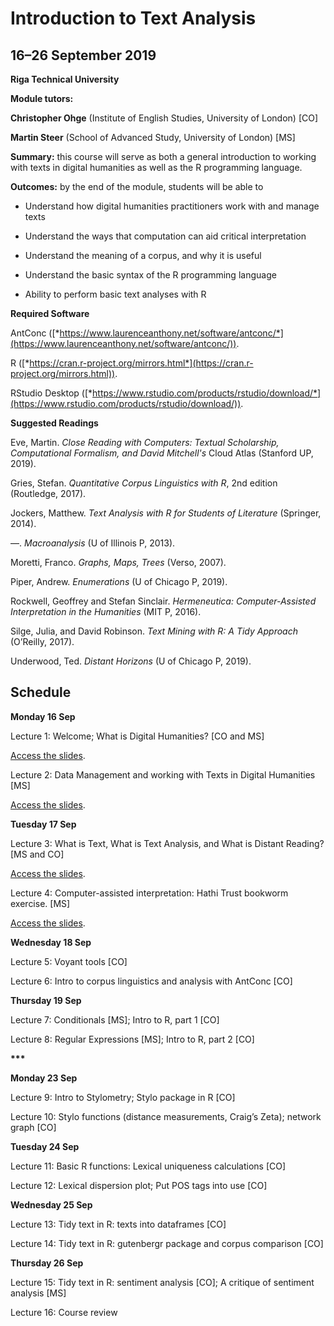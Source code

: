 # Introduction to Text Analysis

## 16–26 September 2019

**Riga Technical University**

**Module tutors:**

**Christopher Ohge** (Institute of English Studies, University of
London) \[CO\]

**Martin Steer** (School of Advanced Study, University of London) \[MS\]

**Summary:** this course will serve as both a general introduction to
working with texts in digital humanities as well as the R programming
language.

**Outcomes:** by the end of the module, students will be able to

-   Understand how digital humanities practitioners work with and manage texts

-   Understand the ways that computation can aid critical interpretation

-   Understand the meaning of a corpus, and why it is useful

-   Understand the basic syntax of the R programming language

-   Ability to perform basic text analyses with R

**Required Software**

AntConc
([*https://www.laurenceanthony.net/software/antconc/*](https://www.laurenceanthony.net/software/antconc/)).

R
([*https://cran.r-project.org/mirrors.html*](https://cran.r-project.org/mirrors.html)).

RStudio Desktop
([*https://www.rstudio.com/products/rstudio/download/*](https://www.rstudio.com/products/rstudio/download/)).

**Suggested Readings**

Eve, Martin. *Close Reading with Computers: Textual Scholarship,
Computational Formalism, and David Mitchell's* Cloud Atlas (Stanford UP,
2019).

Gries, Stefan. *Quantitative Corpus Linguistics with R*, 2nd edition
(Routledge, 2017).

Jockers, Matthew. *Text Analysis with R for Students of Literature*
(Springer, 2014).

––. *Macroanalysis* (U of Illinois P, 2013).

Moretti, Franco. *Graphs, Maps, Trees* (Verso, 2007).

Piper, Andrew. *Enumerations* (U of Chicago P, 2019).

Rockwell, Geoffrey and Stefan Sinclair. *Hermeneutica: Computer-Assisted
Interpretation in the Humanities* (MIT P, 2016).

Silge, Julia, and David Robinson. *Text Mining with R: A Tidy Approach*
(O’Reilly, 2017).

Underwood, Ted. *Distant Horizons* (U of Chicago P, 2019).

## Schedule

**Monday 16 Sep**

Lecture 1: Welcome; What is Digital Humanities? \[CO and MS\]

[Access the slides](L1_Intro-to-DH.pdf).

Lecture 2: Data Management and working with Texts in Digital Humanities
\[MS\]

[Access the slides](L2_Data-mGMT-and-working-with-texts.pdf).

**Tuesday 17 Sep**

Lecture 3: What is Text, What is Text Analysis, and What is Distant
Reading? \[MS and CO\]

[Access the slides](L3_what-is-text-analysis.pdf).

Lecture 4: Computer-assisted interpretation: Hathi Trust bookworm
exercise. \[MS\]

[Access the slides](L4_web-based-tools.pdf).

**Wednesday 18 Sep**

Lecture 5: Voyant tools \[CO\]

Lecture 6: Intro to corpus linguistics and analysis with AntConc \[CO\]

**Thursday 19 Sep**

Lecture 7: Conditionals \[MS\]; Intro to R, part 1 \[CO\]

Lecture 8: Regular Expressions \[MS\]; Intro to R, part 2 \[CO\]

**\*\*\***

**Monday 23 Sep**

Lecture 9: Intro to Stylometry; Stylo package in R \[CO\]

Lecture 10: Stylo functions (distance measurements, Craig’s Zeta);
network graph \[CO\]

**Tuesday 24 Sep**

Lecture 11: Basic R functions: Lexical uniqueness calculations \[CO\]

Lecture 12: Lexical dispersion plot; Put POS tags into use \[CO\]

**Wednesday 25 Sep**

Lecture 13: Tidy text in R: texts into dataframes \[CO\]

Lecture 14: Tidy text in R: gutenbergr package and corpus comparison
\[CO\]

**Thursday 26 Sep**

Lecture 15: Tidy text in R: sentiment analysis \[CO\]; A critique of
sentiment analysis \[MS\]

Lecture 16: Course review
